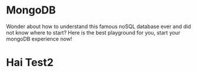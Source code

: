 # MongoDB
Wonder about how to understand this famous noSQL database ever and did not know where to start? Here is the best playground for you, start your mongoDB experience now!
<h1> Hai Test2</h1>
